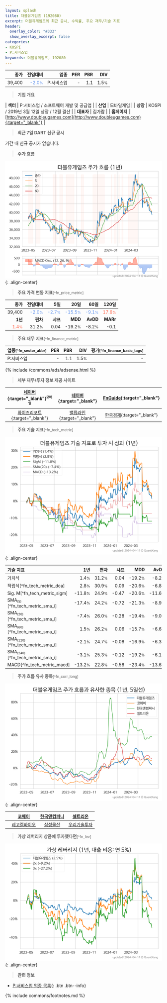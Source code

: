 ```yaml
---
layout: splash
title: 더블유게임즈 (192080)
excerpt: 더블유게임즈의 최근 공시, 수익률, 주요 재무/기술 지표
header:
  overlay_color: "#333"
  show_overlay_excerpt: false
categories:
- KOSPI
- P:서비스업
keywords: 더블유게임즈, 192080
---
```


| **종가** | **전일대비** | **업종** | **PER** | **PBR** | **DIV** |
| -------: | -----------: | -------: | ------: | ------: | ------: |
| 39,400 | <span style="color: cornflowerblue">-2.0<small>%</small></span> | P:서비스업 | - | 1.1 | 1.5<small>%</small> |

<!-- more -->


> **기업 개요**<a id="company"></a>

| <span style="white-space:nowrap;">**섹터**</span> | P:서비스업 / 소프트웨어 개발 및 공급업 |
| <span style="white-space:nowrap;">**산업**</span> | 모바일게임 |
| <span style="white-space:nowrap;">**상장**</span> | KOSPI / 2019년 3월 12일 상장 / 12월 결산 |
| <span style="white-space:nowrap;">**대표자**</span> | 김가람 |
| <span style="white-space:nowrap;">**홈페이지**</span> | [http://www.doubleugames.com](http://www.doubleugames.com){:target="_blank"} |


> **최근 7일 DART 신규 공시**<a id="dart"></a>

기간 내 신규 공시가 없습니다.


> **주가 흐름**<a id="price"></a>

![192080](/stock/images/192080.png){: .align-center}


> **주요 가격 변동 지표**<small>[^fn_price_metric]</small>

| **종가** | **전일대비** | **5일** | **20일** | **60일** | **120일** |
| -------: | -----------: | ------: | -------: | -------: | --------: |
| 39,400 | <span style="color: cornflowerblue">-2.0<small>%</small></span> | <span style="color: cornflowerblue">-2.7<small>%</small></span> | <span style="color: cornflowerblue">-15.5<small>%</small></span> | <span style="color: cornflowerblue">-9.1<small>%</small></span> | <span style="color: tomato">17.6<small>%</small></span> |
| **1년** | **편차** | **샤프** | **MDD** | **AvDD** | **MARr** |
| <span style="color: tomato">1.4<small>%</small></span> | 31.2<small>%</small> | 0.04 | -19.2<small>%</small> | -8.2<small>%</small> | -0.1 |


> **주요 재무 지표**<small>[^fn_finance_metric]</small>

| **업종**<small>[^fn_sector_abbr]</small> | **PER** | **PBR** | **DIV** | **평가**<small>[^fn_finance_basic_tags]</small> |
| :--------------------------------------- | ------: | ------: | ------: | ----------------------------------------------: |
| P:서비스업 | - | 1.1 | 1.5<small>%</small> | - |



{% include /commons/ads/adsense.html %}

> **세부 재무/투자 정보 제공 사이트**

| [네이버](https://m.stock.naver.com/domestic/stock/192080/finance/summary){:target="_blank"}<sup><small>모바일</small></sup> | [네이버](https://finance.naver.com/item/coinfo.naver?code=192080){:target="_blank"} | [FnGuide](https://comp.fnguide.com/SVO2/ASP/SVD_Invest.asp?gicode=A192080&MenuYn=Y){:target="_blank"} |
| :---: | :---: | :---: |
| [와이즈리포트](https://comp.wisereport.co.kr/company/c1040001.aspx?cmp_cd=192080){:target="_blank"} | [밸류라인](https://www.valueline.co.kr/finance/summary/192080){:target="_blank"} | [한국경제](https://markets.hankyung.com/stock/192080/financial-summary){:target="_blank"} |


> **주요 기술 지표**<small>[^fn_tech_metric]</small>


![192080](/stock/images/192080_tech.png){: .align-center}

| **기술 지표** | **1년** | **편차** | **샤프** | **MDD** | **AvDD** |
| :------------ | ------: | -----------: | -------: | ------: | -------: |
| 거치식 | 1.4<small>%</small> | 31.2<small>%</small> | 0.04 | -19.2<small>%</small> | -8.2<small>%</small> |
| 적립식[^fn_tech_metric_dca] | 2.8<small>%</small> | 30.9<small>%</small> | 0.09 | -20.6<small>%</small> | -6.8<small>%</small> |
| Sig. M[^fn_tech_metric_sigm] | -11.8<small>%</small> | 24.9<small>%</small> | -0.47 | -20.6<small>%</small> | -11.6<small>%</small> |
| SMA<small><sub>(5)</sub></small>[^fn_tech_metric_sma_i] | -17.4<small>%</small> | 24.2<small>%</small> | -0.72 | -21.3<small>%</small> | -8.9<small>%</small> |
| SMA<small><sub>(20)</sub></small>[^fn_tech_metric_sma_i] | -7.4<small>%</small> | 26.0<small>%</small> | -0.28 | -19.4<small>%</small> | -9.0<small>%</small> |
| SMA<small><sub>(60)</sub></small>[^fn_tech_metric_sma_i] | 1.5<small>%</small> | 26.2<small>%</small> | 0.06 | -15.7<small>%</small> | -6.6<small>%</small> |
| SMA<small><sub>(120)</sub></small>[^fn_tech_metric_sma_i] | -2.1<small>%</small> | 24.7<small>%</small> | -0.08 | -16.9<small>%</small> | -6.3<small>%</small> |
| SMA<small><sub>(240)</sub></small>[^fn_tech_metric_sma_i] | -3.1<small>%</small> | 25.3<small>%</small> | -0.12 | -19.2<small>%</small> | -6.1<small>%</small> |
| MACD[^fn_tech_metric_macd] | -13.2<small>%</small> | 22.8<small>%</small> | -0.58 | -23.4<small>%</small> | -13.6<small>%</small> |


> **주가 흐름 유사 종목**<a id="corr"></a><small>[^fn_corr_long]</small>

![192080](/stock/images/192080_corr.png){: .align-center}

|       | [코웨이](/021240/) | [한국앤컴퍼니](/000240/) | [셀트리온](/068270/) |
| :---: | :------------------------------------: | :------------------------------------: | :------------------------------------: |
|       | [레고켐바이오](/141080/) | [삼성물산](/028260/) | [우리기술투자](/041190/) |


> **가상 레버리지 상품에 투자했다면**<a id="2x"></a><small>[^fn_lev]</small>

![192080](/stock/images/192080_2x.png){: .align-center}


> **관련 정보**

- [P:서비스업 업종 목록](/stats/sector/kospi_업종_서비스업_종목/){: .btn .btn--info}

{% include commons/footnotes.md %}